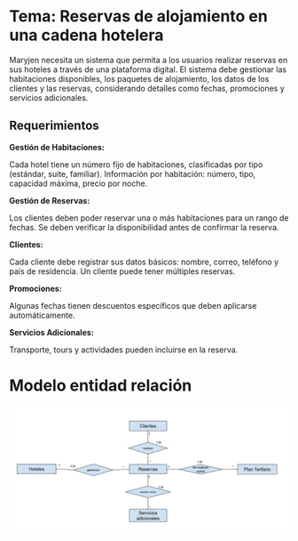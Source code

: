# Tema: Reservas de alojamiento en una cadena hotelera

Maryjen necesita un sistema que permita a los usuarios realizar reservas en sus hoteles a través de una plataforma digital. El sistema debe gestionar las habitaciones disponibles, los paquetes de alojamiento, los datos de los clientes y las reservas, considerando detalles como fechas, promociones y servicios adicionales.

## Requerimientos

**Gestión de Habitaciones:**

Cada hotel tiene un número fijo de habitaciones, clasificadas por tipo (estándar, suite, familiar).
Información por habitación: número, tipo, capacidad máxima, precio por noche.

**Gestión de Reservas:**

Los clientes deben poder reservar una o más habitaciones para un rango de fechas.
Se deben verificar la disponibilidad antes de confirmar la reserva.

**Clientes:**

Cada cliente debe registrar sus datos básicos: nombre, correo, teléfono y país de residencia.
Un cliente puede tener múltiples reservas.

**Promociones:**

Algunas fechas tienen descuentos específicos que deben aplicarse automáticamente.

**Servicios Adicionales:**

Transporte, tours y actividades pueden incluirse en la reserva.

# Modelo entidad relación
![](https://github.com/atejadas/bootcamp_analisis_de_datos/blob/main/Diagrama%20E-R.jpg)
